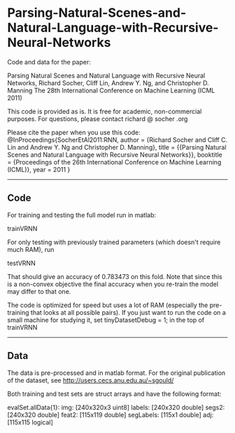 # Parsing-Natural-Scenes-and-Natural-Language-with-Recursive-Neural-Networks

Code and data for the paper:

Parsing Natural Scenes and Natural Language with Recursive Neural Networks, 
Richard Socher, Cliff Lin, Andrew Y. Ng, and Christopher D. Manning
The 28th International Conference on Machine Learning (ICML 2011)


This code is provided as is. It is free for academic, non-commercial purposes. 
For questions, please contact richard @ socher .org


Please cite the paper when you use this code:
@InProceedings{SocherEtAl2011:RNN,
author = {Richard Socher and Cliff C. Lin and Andrew Y. Ng and Christopher D. Manning},
title = {{Parsing Natural Scenes and Natural Language with Recursive Neural Networks}},
booktitle = {Proceedings of the 26th International Conference on Machine Learning (ICML)},
year = 2011
}



-------------------------------------------
Code
-------------------------------------------

For training and testing the full model run in matlab:

trainVRNN

For only testing with previously trained parameters (which doesn't require much RAM), run 

testVRNN

That should give an accuracy of 0.783473 on this fold.
Note that since this is a non-convex objective the final accuracy when you re-train the model may differ to that one.

The code is optimized for speed but uses a lot of RAM (especially the pre-training that looks at all possible pairs).
If you just want to run the code on a small machine for studying it, set tinyDatasetDebug = 1; in the top of trainVRNN




-------------------------------------------
Data 
-------------------------------------------

The data is pre-processed and in matlab format. 
For the original publication of the dataset, see http://users.cecs.anu.edu.au/~sgould/


Both training and test sets are struct arrays and have the following format:

evalSet.allData{1}:
          img: [240x320x3 uint8]
       labels: [240x320 double]
        segs2: [240x320 double]
        feat2: [115x119 double]
    segLabels: [115x1 double]
          adj: [115x115 logical]
